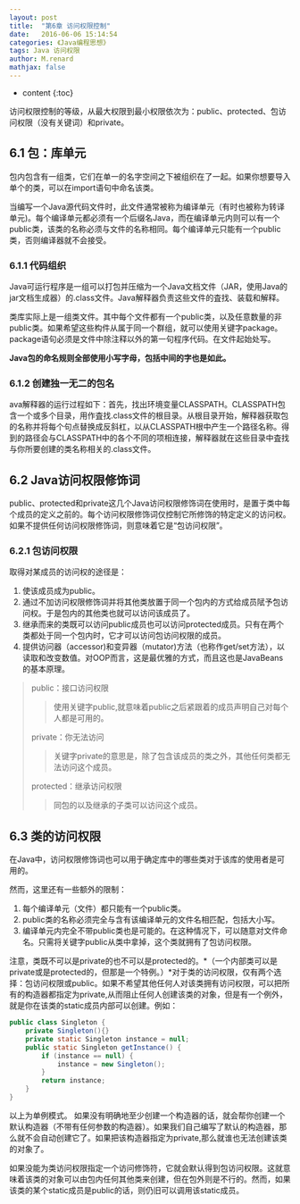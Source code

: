 ```yaml
---
layout: post
title:  "第6章 访问权限控制"
date:   2016-06-06 15:14:54
categories: 《Java编程思想》
tags: Java 访问权限
author: M.renard
mathjax: false
---
```


* content
{:toc}

访问权限控制的等级，从最大权限到最小权限依次为：public、protected、包访问权限（没有关键词）和private。





## 6.1 包：库单元

包内包含有一组类，它们在单一的名字空间之下被组织在了一起。如果你想要导入单个的类，可以在import语句中命名该类。

当编写一个Java源代码文件时，此文件通常被称为编译单元（有时也被称为转译单元)。每个编译单元都必须有一个后缀名Java，而在编译单元内则可以有一个public类，该类的名称必须与文件的名称相同。每个编译单元只能有一个public类，否则编译器就不会接受。

### 6.1.1 代码组织

Java可运行程序是一组可以打包并压缩为一个Java文档文件（JAR，使用Java的jar文档生成器）的.class文件。Java解释器负责这些文件的査找、装载和解释。

类库实际上是一组类文件。其中每个文件都有一个public类，以及任意数量的非public类。如果希望这些构件从属于同一个群组，就可以使用关键字package。package语句必须是文件中除注释以外的第一句程序代码。在文件起始处写。

**Java包的命名规则全部使用小写字母，包括中间的字也是如此。**

### 6.1.2 创建独一无二的包名

ava解释器的运行过程如下：首先，找出环境变量CLASSPATH。CLASSPATH包含一个或多个目录，用作査找.class文件的根目录。从根目录开始，解释器获取包的名称并将每个句点替换成反斜杠，以从CLASSPATH根中产生一个路径名称。得到的路径会与CLASSPATH中的各个不同的项相连接，解释器就在这些目录中査找与你所要创建的类名称相关的.class文件。

## 6.2 Java访问权限修饰词

public、protected和private这几个Java访问权限修饰词在使用时，是置于类中每个成员的定义之前的。每个访问权限修饰词仅控制它所修饰的特定定义的访问权。如果不提供任何访问权限修饰词，则意味着它是“包访问权限”。

### 6.2.1 包访问权限

取得对某成员的访问权的途径是：

1. 使该成员成为public。
2. 通过不加访问权限修饰词并将其他类放置于同一个包内的方式给成员陚予包访问权。于是包内的其他类也就可以访问该成员了。
3. 继承而来的类既可以访问public成员也可以访问protected成员。只有在两个类都处于同一个包内时，它才可以访问包访问权限的成员。
4. 提供访问器（accessor)和变异器（mutator)方法（也称作get/set方法），以读取和改变数值。对OOP而言，这是最优雅的方式，而且这也是JavaBeans的基本原理。

>public：接口访问权限
>
>>使用关键字public,就意味着public之后紧跟着的成员声明自己对每个人都是可用的。
>
>private：你无法访问
>
>>关键字private的意思是，除了包含该成员的类之外，其他任何类都无法访问这个成员。
>
>protected：继承访问权限
>
>>同包的以及继承的子类可以访问这个成员。

## 6.3 类的访问权限

在Java中，访问权限修饰词也可以用于确定库中的哪些类对于该库的使用者是可用的。

然而，这里还有一些额外的限制：

1. 每个编译单元（文件）都只能有一个public类。
2. public类的名称必须完全与含有该编译单元的文件名相匹配，包括大小写。
3. 编译单元内完全不带public类也是可能的。在这种情况下，可以随意对文件命名。只需将关键字public从类中拿掉，这个类就拥有了包访问权限。

注意，类既不可以是private的也不可以是protected的。*（一个内部类可以是private或是protected的，但那是一个特例。）*对于类的访问权限，仅有两个选择：包访问权限或public。如果不希望其他任何人对该类拥有访问权限，可以把所有的构造器都指定为private,从而阻止任何人创建该类的对象，但是有一个例外，就是你在该类的static成员内部可以创建。例如：

```java
public class Singleton {
    private Singleton(){}
    private static Singleton instance = null;
    public static Singleton getInstance() {
        if (instance == null) {
            instance = new Singleton();
        }
        return instance;
    }
}
```

以上为单例模式。
如果没有明确地至少创建一个构造器的话，就会帮你创建一个默认构造器（不带有任何参数的构造器）。如果我们自己编写了默认的构造器，那么就不会自动创建它了。如果把该构造器指定为private,那么就谁也无法创建该类的对象了。

如果没能为类访问权限指定一个访问修饰符，它就会默认得到包访问权限。这就意味着该类的对象可以由包内任何其他类来创建，但在包外则是不行的。然而，如果该类的某个static成员是public的话，则仍旧可以调用该static成员。

























